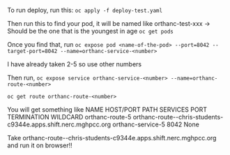 To run deploy, run this:
`oc apply -f deploy-test.yaml`

Then run this to find your pod, it will be named like orthanc-test-xxx -> Should be the one that is the youngest in age
`oc get pods`

Once you find that, run
`oc expose pod <name-of-the-pod> --port=8042 --target-port=8042 --name=orthanc-service-<number>`

I have already taken 2-5 so use other numbers

Then run,
`oc expose service orthanc-service-<number> --name=orthanc-route-<number>`

`oc get route orthanc-route-<number>`

You will get something like
NAME              HOST/PORT                                                          PATH   SERVICES            PORT   TERMINATION   WILDCARD
orthanc-route-5   orthanc-route-<number>-chris-students-c9344e.apps.shift.nerc.mghpcc.org          orthanc-service-5   8042                 None

Take orthanc-route-<number>-chris-students-c9344e.apps.shift.nerc.mghpcc.org and run it on browser!!

